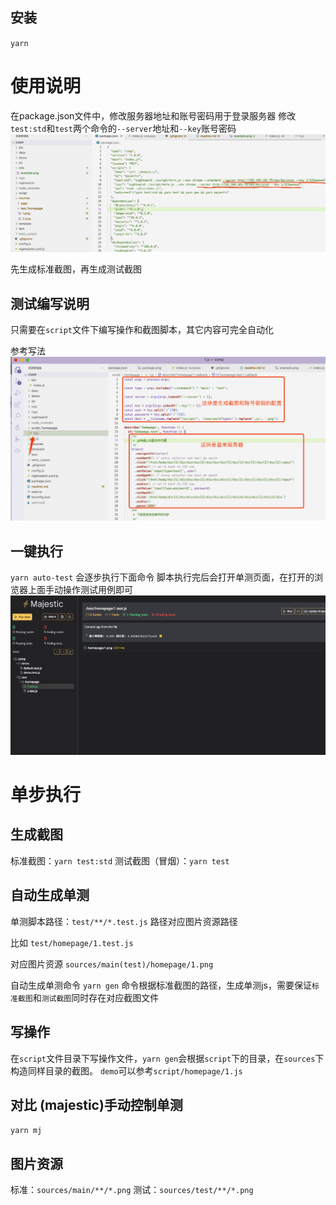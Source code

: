## 安装
`yarn`

# 使用说明
在package.json文件中，修改服务器地址和账号密码用于登录服务器
修改`test:std`和`test`两个命令的`--server`地址和`--key`账号密码
![image](./info/package.png)

先生成标准截图，再生成测试截图

## 测试编写说明
只需要在`script`文件下编写操作和截图脚本，其它内容可完全自动化

参考写法
![image](./info/demo.png)

## 一键执行
`yarn auto-test`
会逐步执行下面命令
脚本执行完后会打开单测页面，在打开的浏览器上面手动操作测试用例即可
![image](./info/example.png)

# 单步执行

## 生成截图
标准截图：`yarn test:std`
测试截图（冒烟）：`yarn test`

## 自动生成单测
单测脚本路径：`test/**/*.test.js` 路径对应图片资源路径

比如 `test/homepage/1.test.js` 

对应图片资源 `sources/main(test)/homepage/1.png`

自动生成单测命令 `yarn gen` 命令根据标准截图的路径，生成单测js，需要保证`标准截图`和`测试截图`同时存在对应截图文件

## 写操作
在`script`文件目录下写操作文件，`yarn gen`会根据`script`下的目录，在`sources`下构造同样目录的截图。
`demo`可以参考`script/homepage/1.js`

## 对比 (majestic)手动控制单测
`yarn mj`

## 图片资源
标准：`sources/main/**/*.png`
测试：`sources/test/**/*.png`





